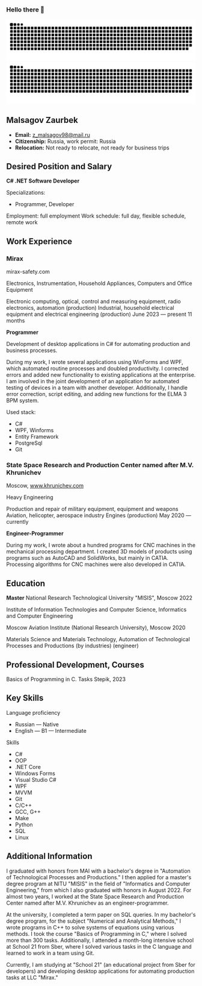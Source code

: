 ### Hello there 👋


![github contribution grid snake animation](https://raw.githubusercontent.com/ZaurbekMalsagov/ZaurbekMalsagov/output/github-contribution-grid-snake-dark.svg#gh-dark-mode-only)![github contribution grid snake animation](https://raw.githubusercontent.com/ZaurbekMalsagov/ZaurbekMalsagov/output/github-contribution-grid-snake.svg#gh-light-mode-only)

## Malsagov Zaurbek

- **Email:** z_malsagov98@mail.ru
- **Citizenship:** Russia, work permit: Russia
- **Relocation:** Not ready to relocate, not ready for business trips

## Desired Position and Salary

**C# .NET Software Developer**

Specializations:
- Programmer, Developer

Employment: full employment
Work schedule: full day, flexible schedule, remote work

## Work Experience

### Mirax
mirax-safety.com

Electronics, Instrumentation, Household Appliances, Computers and Office Equipment

Electronic computing, optical, control and measuring equipment, radio electronics, automation (production)
Industrial, household electrical equipment and electrical engineering (production)
June 2023 — present 11 months

**Programmer**

Development of desktop applications in C# for automating production and business processes.

During my work, I wrote several applications using WinForms and WPF, which automated routine processes and doubled productivity. I corrected errors and added new functionality to existing applications at the enterprise. I am involved in the joint development of an application for automated testing of devices in a team with another developer. Additionally, I handle error correction, script editing, and adding new functions for the ELMA 3 BPM system.

Used stack:
- C# 
- WPF, Winforms
- Entity Framework
- PostgreSql
- Git

### State Space Research and Production Center named after M.V. Khrunichev
Moscow, www.khrunichev.com

Heavy Engineering

Production and repair of military equipment, equipment and weapons
Aviation, helicopter, aerospace industry
Engines (production)
May 2020 — currently

**Engineer-Programmer**

During my work, I wrote about a hundred programs for CNC machines in the mechanical processing department. I created 3D models of products using programs such as AutoCAD and SolidWorks, but mainly in CATIA. Processing algorithms for CNC machines were also developed in CATIA.

## Education

**Master**
National Research Technological University "MISIS", Moscow
2022

Institute of Information Technologies and Computer Science, Informatics and Computer Engineering

Moscow Aviation Institute (National Research University), Moscow
2020

Materials Science and Materials Technology, Automation of Technological Processes and Productions (by industries) (engineer)

## Professional Development, Courses

Basics of Programming in C. Tasks
Stepik, 2023

## Key Skills

Language proficiency
- Russian — Native
- English — B1 — Intermediate

Skills
- C#
- OOP
- .NET Core
- Windows Forms
- Visual Studio C#
- WPF
- MVVM
- Git
- C/C++
- GCC, G++
- Make
- Python
- SQL
- Linux

## Additional Information

I graduated with honors from MAI with a bachelor's degree in "Automation of Technological Processes and Productions." I then applied for a master's degree program at NITU "MISIS" in the field of "Informatics and Computer Engineering," from which I also graduated with honors in August 2022. For almost two years, I worked at the State Space Research and Production Center named after M.V. Khrunichev as an engineer-programmer.

At the university, I completed a term paper on SQL queries. In my bachelor's degree program, for the subject "Numerical and Analytical Methods," I wrote programs in C++ to solve systems of equations using various methods. I took the course "Basics of Programming in C," where I solved more than 300 tasks. Additionally, I attended a month-long intensive school at School 21 from Sber, where I solved various tasks in the C language and learned to work in a team using Git.

Currently, I am studying at "School 21" (an educational project from Sber for developers) and developing desktop applications for automating production tasks at LLC "Mirax."


<!--
**ZaurbekMalsagov/ZaurbekMalsagov** is a ✨ _special_ ✨ repository because its `README.md` (this file) appears on your GitHub profile.


Here are some ideas to get you started:

- 🔭 I’m currently working on ...
- 🌱 I’m currently learning ...
- 👯 I’m looking to collaborate on ...
- 🤔 I’m looking for help with ...
- 💬 Ask me about ...
- 📫 How to reach me: ...
- 😄 Pronouns: ...
- ⚡ Fun fact: ...
-->
